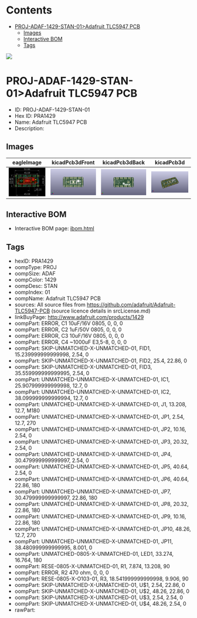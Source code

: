 



Contents
========

* [PROJ-ADAF-1429-STAN-01>Adafruit TLC5947 PCB](#proj-adaf-1429-stan-01adafruit-tlc5947-pcb)
	* [Images](#images)
	* [Interactive BOM](#interactive-bom)
	* [Tags](#tags)
  
![][im]
# PROJ-ADAF-1429-STAN-01>Adafruit TLC5947 PCB

- ID: PROJ-ADAF-1429-STAN-01
- Hex ID: PRA1429
- Name: Adafruit TLC5947 PCB
- Description: 

## Images
  
  

|eagleImage|kicadPcb3dFront|kicadPcb3dBack|kicadPcb3d|
| :---: | :---: | :---: | :---: |
|[![eagleImage](eagleImage_140.png)](eagleImage_600.png)|[![kicadPcb3dFront](kicadPcb3dFront_140.png)](kicadPcb3dFront_600.png)|[![kicadPcb3dBack](kicadPcb3dBack_140.png)](kicadPcb3dBack_600.png)|[![kicadPcb3d](kicadPcb3d_140.png)](kicadPcb3d_600.png)|

## Interactive BOM

- Interactive BOM page: [ibom.html](kicad/bom/ibom.html)

## Tags

- hexID: PRA1429
- oompType: PROJ
- oompSize: ADAF
- oompColor: 1429
- oompDesc: STAN
- oompIndex: 01
- oompName: Adafruit TLC5947 PCB
- sources: All source files from https://github.com/adafruit/Adafruit-TLC5947-PCB (source licence details in srcLicense.md)
- linkBuyPage: http://www.adafruit.com/products/1429
- oompPart: ERROR, C1 10uF/16V 0805, 0, 0, 0
- oompPart: ERROR, C2 1uF/50V 0805, 0, 0, 0
- oompPart: ERROR, C3 10uF/16V 0805, 0, 0, 0
- oompPart: ERROR, C4 ~1000uF E3,5-8, 0, 0, 0
- oompPart: SKIP-UNMATCHED-X-UNMATCHED-01, FID1, 15.239999999999998, 2.54, 0
- oompPart: SKIP-UNMATCHED-X-UNMATCHED-01, FID2, 25.4, 22.86, 0
- oompPart: SKIP-UNMATCHED-X-UNMATCHED-01, FID3, 35.559999999999995, 2.54, 0
- oompPart: UNMATCHED-UNMATCHED-X-UNMATCHED-01, IC1, 25.907999999999998, 12.7, 0
- oompPart: UNMATCHED-UNMATCHED-X-UNMATCHED-01, IC2, 38.099999999999994, 12.7, 0
- oompPart: UNMATCHED-UNMATCHED-X-UNMATCHED-01, J1, 13.208, 12.7, M180
- oompPart: UNMATCHED-UNMATCHED-X-UNMATCHED-01, JP1, 2.54, 12.7, 270
- oompPart: UNMATCHED-UNMATCHED-X-UNMATCHED-01, JP2, 10.16, 2.54, 0
- oompPart: UNMATCHED-UNMATCHED-X-UNMATCHED-01, JP3, 20.32, 2.54, 0
- oompPart: UNMATCHED-UNMATCHED-X-UNMATCHED-01, JP4, 30.479999999999997, 2.54, 0
- oompPart: UNMATCHED-UNMATCHED-X-UNMATCHED-01, JP5, 40.64, 2.54, 0
- oompPart: UNMATCHED-UNMATCHED-X-UNMATCHED-01, JP6, 40.64, 22.86, 180
- oompPart: UNMATCHED-UNMATCHED-X-UNMATCHED-01, JP7, 30.479999999999997, 22.86, 180
- oompPart: UNMATCHED-UNMATCHED-X-UNMATCHED-01, JP8, 20.32, 22.86, 180
- oompPart: UNMATCHED-UNMATCHED-X-UNMATCHED-01, JP9, 10.16, 22.86, 180
- oompPart: UNMATCHED-UNMATCHED-X-UNMATCHED-01, JP10, 48.26, 12.7, 270
- oompPart: UNMATCHED-UNMATCHED-X-UNMATCHED-01, JP11, 38.480999999999995, 8.001, 0
- oompPart: UNMATCHED-0805-X-UNMATCHED-01, LED1, 33.274, 16.764, 180
- oompPart: RESE-0805-X-UNMATCHED-01, R1, 7.874, 13.208, 90
- oompPart: ERROR, R2 470 ohm, 0, 0, 0
- oompPart: RESE-0805-X-O103-01, R3, 18.541999999999998, 9.906, 90
- oompPart: SKIP-UNMATCHED-X-UNMATCHED-01, U$1, 2.54, 22.86, 0
- oompPart: SKIP-UNMATCHED-X-UNMATCHED-01, U$2, 48.26, 22.86, 0
- oompPart: SKIP-UNMATCHED-X-UNMATCHED-01, U$3, 2.54, 2.54, 0
- oompPart: SKIP-UNMATCHED-X-UNMATCHED-01, U$4, 48.26, 2.54, 0
- rawPart: 



[im]: kicadPcb3d_450.png
